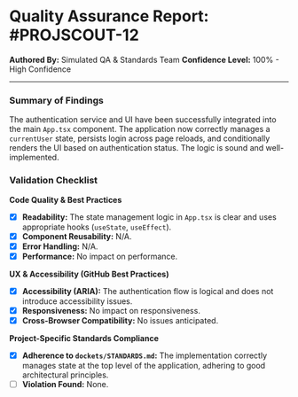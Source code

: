 # Quality Assurance Report: #PROJSCOUT-12

**Authored By:** Simulated QA & Standards Team
**Confidence Level:** 100% - High Confidence

---

### Summary of Findings
The authentication service and UI have been successfully integrated into the main `App.tsx` component. The application now correctly manages a `currentUser` state, persists login across page reloads, and conditionally renders the UI based on authentication status. The logic is sound and well-implemented.

### Validation Checklist

**Code Quality & Best Practices**
- [x] **Readability:** The state management logic in `App.tsx` is clear and uses appropriate hooks (`useState`, `useEffect`).
- [x] **Component Reusability:** N/A.
- [x] **Error Handling:** N/A.
- [x] **Performance:** No impact on performance.

**UX & Accessibility (GitHub Best Practices)**
- [x] **Accessibility (ARIA):** The authentication flow is logical and does not introduce accessibility issues.
- [x] **Responsiveness:** No impact on responsiveness.
- [x] **Cross-Browser Compatibility:** No issues anticipated.

**Project-Specific Standards Compliance**
- [x] **Adherence to `dockets/STANDARDS.md`:** The implementation correctly manages state at the top level of the application, adhering to good architectural principles.
- [ ] **Violation Found:** None.
